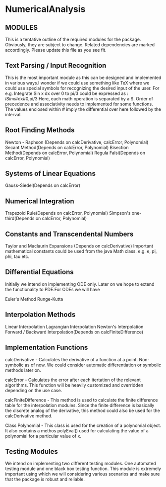 # NumericalAnalysis

MODULES
-------

This is a tentative outline of the required modules for the package. Obviously, they are subject to change.
Related dependencies are marked accordingly. Please update this file as you see fit.

Text Parsing / Input Recognition
--------------------------------

This is the most important module as this can be designed and implemented in various ways.I wonder if we could
use something like TeX where we could use special symbols for recognizing the desired input of the user.
For e.g. Integrate Sin x dx over 0 to pi/3 could be expressed as : $ISin$x#dx#0,pi/3
Here, each math operation is separated by a $. Order of precedence and associativity needs to implemented for some 
functions. The values enclosed within # imply the differential over here followed by the interval. 

Root Finding Methods
--------------------

Newton - Raphson (Depends on calcDerivative, calcError, Polynomial)
Secant Method(Depends on calcError, Polynomial)
Bisection Method(Depends on calcError, Polynomial)
Regula Falsi(Depends on calcError, Polynomial)

Systems of Linear Equations
---------------------------

Gauss-Siedel(Depends on calcError)

Numerical Integration
---------------------

Trapezoid Rule(Depends on calcError, Polynomial)
Simpson's one-third(Depends on calcError, Polynomial)

Constants and Transcendental Numbers 
------------------------------------

Taylor and Maclaurin Expansions (Depends on calcDerivative)
Important mathematical constants could be used from the java Math class.
e.g. e, pi, phi, tau etc.

Differential Equations
----------------------

Initially we intend on implementing ODE only. Later on we hope to extend the
functionality to PDE.For ODEs we will have

Euler's Method
Runge-Kutta 

Interpolation Methods
---------------------

Linear Interpolation
Lagrangian Interpolation
Newton's Interpolation
Forward / Backward Interpolation(Depends on calcFiniteDifference)

Implementation Functions
------------------------

calcDerivative - Calculates the derivative of a function at a point. Non-symbolic as of now. We could consider 
automatic differentiation or symbolic methods later on.

calcError - Calculates the error after each itertation of the relevant algorithms. This function will be heavily
customized and overridden depending on the use case. 

calcFiniteDifference - This method is used to calculate the finite difference table for the
interpolation modules. Since the finite difference is basically the discrete analog of the
derivative, this method could also be used for the calcDerivative method.

Class Polynomial - This class is used for the creation of a polynomial object. It also contains a methos polyEval()
used for calculating the value of a polynomial for a particular value of x.

Testing Modules
---------------

We intend on implementing two different testing modules. One automated testing module and one black box testing function.
This module is extremely important using which we will considering various scenarios and make sure that the package 
is robust and reliable.



